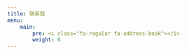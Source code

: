 ```yaml
---
title: 联系我
menu:
    main:
        pre: <i class="fa-regular fa-address-book"></i>
        weight: 6
---
```


<!--add blocks of content here to add more sections to the community page -->

